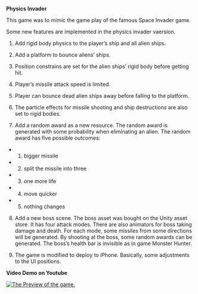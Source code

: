 **Physics Invader**

This game was to mimic the game play of the famous Space Invader game. 


Some new features are implemented in the physics invader vaersion.


1. Add rigid body physics to the player’s ship and all alien ships.


2. Add a platform to bounce aliens’ ships.


3. Position constrains are set for the alien ships’ rigid body before getting hit. 


4. Player’s missile attack speed is limited. 


5. Player can bounce dead alien ships away before falling to the platform.


6. The particle effects for missile shooting and ship destructions are also set to rigid bodies.


7. Add a random award as a new resource. The random award is generated with some probability when eliminating an alien.  The random award has five possible outcomes:


* 1) bigger missile


* 2) split the missile into three


* 3) one more life


* 4) move quicker


* 5) nothing changes


8. Add a new boss scene. The boss asset was bought on the Unity asset store. It has four attack modes. There are also animators for boss taking damage and death. For each mode, some missiles from some directions will be generated. By shooting at the boss, some random awards can be generated. The boss’s health bar is invisible as in game Monster Hunter.


9. The game is modified to deploy to iPhone. Basically, some adjustments to the UI positions. 


**Video Demo on Youtube**

[![The Preview of the game.](http://img.youtube.com/vi/nbUnv4sMPyQ/0.jpg)](https://www.youtube.com/watch?v=nbUnv4sMPyQ)